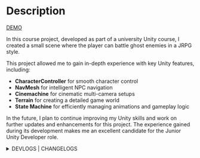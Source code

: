 # Description

<a href="https://youtu.be/83GRAt3Na5Q">DEMO</a>

In this course project, developed as part of a university Unity course, I created a small scene where the player can battle ghost enemies in a JRPG style.

This project allowed me to gain in-depth experience with key Unity features, including:

* <b>CharacterController</b> for smooth character control
* <b>NavMesh</b> for intelligent NPC navigation
* <b>Cinemachine</b> for cinematic multi-camera setups
* <b>Terrain</b> for creating a detailed game world
* <b>State Machine</b> for efficiently managing animations and gameplay logic

In the future, I plan to continue improving my Unity skills and work on further updates and enhancements for this project. The experience gained during its development makes me an excellent candidate for the Junior Unity Developer role.

<details>
 <summary>DEVLOGS | CHANGELOGS</summary>

#### 27.04.24

<ul>
  <li> створено локацію та оточення </li>
</ul>

![image](https://github.com/YurkevichVA/UnityFinal/assets/67063105/eb20291f-8014-4958-8349-5b06f1add5ba)

<ul>
  <li> реалізований повний цикл бою </li>
</ul>

<img src="https://github.com/user-attachments/assets/b07fcaf9-0e9b-4fef-b15d-871a0d985d81">

<ul>
  <li> видалені деякі зайві файли ассетів </li>
  <li> перероблена та розширена машина станів гравця </li>
  <li> реалізована атака гравця </li>
</ul>

https://github.com/YurkevichVA/UnityFinal/assets/67063105/cb952ddf-cad1-4ccc-ae44-2c89e99208fe

<hr>

### 11.04.24
<ul>
  <li> релазована підсвідка ворогів при наведенні миші </li>
</ul>

https://github.com/YurkevichVA/UnityFinal/assets/67063105/16391af6-89d4-4265-af21-c41b7412b4d7

<hr>

### 21.03.24
<ul>
  <li> реалізовано компас з маркером квесту </li>
  <li> додані пакети ассетів: 
    <a href="https://assetstore.unity.com/packages/2d/gui/icons/modern-rpg-free-icons-pack-264706"> Modern RPG - Free icons pack </a>
  </li>
</ul>

https://github.com/YurkevichVA/UnityFinal/assets/67063105/8b7bf991-300c-4408-8205-df280bced8cd

<hr>

### 15.03.24

<ul>
  <li> додано меню паузи, кнопка відкриття паузи та поле для квесту </li>
  <li> додані пакети ассетів: 
    <a href="https://assetstore.unity.com/packages/2d/fonts/free-pixel-art-font-pack-blackbold-and-greybold-181381"> Free Pixel Art Font Pack: 'BlackBold' and 'GreyBold' </a>, 
    <a href="https://assetstore.unity.com/packages/2d/gui/icons/simple-icons-81515"> Simple Icons </a>, 
    <a href="https://assetstore.unity.com/packages/2d/gui/icons/free-ui-pack-170878"> Free Ui Pack </a>, 
    <a href="https://assetstore.unity.com/packages/2d/fonts/bubble-font-free-version-24987"> Bubble Font (Free Version) </a>
  </li>
</ul>

![image](https://github.com/YurkevichVA/UnityFinal/assets/67063105/94fd854f-3d32-4ec0-97c4-7d3cfcabb491)

<ul>
  <li> реалізоване позиціонування гравця на початку бою </li>
  <li> реалізоване повертання ворогів на початку бою </li>
</ul>

https://github.com/YurkevichVA/UnityFinal/assets/67063105/cd9c4cc0-ead0-45be-b4a2-ccce00b856e6

<hr>

### 14.03.24

<ul>
  <li> інтегроване керування камерою за допомогою пакета Cinemachine </li>
  <li> налаштований перехід камери на позицію в бою </li>
</ul>

https://github.com/YurkevichVA/UnityFinal/assets/67063105/f10dcca3-a813-4895-8538-43dac9daa20a

<hr>

### 13.03.24

<ul>
  <li> прибрано зайві об'єкти зі сцени </li>
  <li> позиціонування ворогів на початку бою </li>
  <li> реалізована зміна дню та ночі </li>
</ul>

<hr>

### 08.03.24

<ul>
  <li> сконструйовано базову сцену бою </li>
  <li> камері додано idle анімацію </li>
</ul>

<hr>

### 07.03.24

<ul>
  <li> покращені переходи між анімацєю idle та руху </li>
  <li> встановлені межі нахилу камери </li>
  <li> визначена тема проєкту - РПГ з покроковою бойовою системою про лицяря-ліса. </li>
  <li> додано ассет-пак <a href="https://assetstore.unity.com/packages/3d/characters/animals/dog-knight-pbr-polyart-135227">Dog Knight PBR Polyart</a> </li>
  <li> налаштовано рух, керування камерою, анімації ходьби для гравця </li>
</ul>

<hr>

</details>
